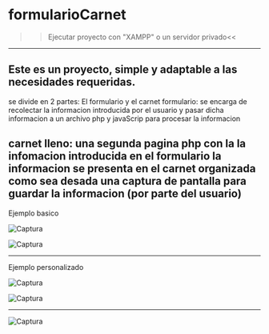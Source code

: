 # formularioCarnet
>>Ejecutar proyecto con "XAMPP" o un servidor privado<<

-------------------------------------------------------------------------------
Este es un proyecto, simple y adaptable a las necesidades requeridas.
-------------------------------------------------------------------------------
se divide en 2 partes: El formulario y el carnet
formulario: se encarga de recolectar la informacion introducida por el usuario
            y pasar dicha informacion a un archivo php y javaScrip para procesar la informacion
     
carnet lleno: una segunda pagina php con la la infomacion introducida en el formulario 
              la informacion se presenta en el carnet organizada como sea desada
              una captura de pantalla para guardar la informacion (por parte del usuario)              
-------------------------------------------------------------------------------
Ejemplo basico

![Captura](https://user-images.githubusercontent.com/96961824/210119866-2fabe0b9-ede5-47f1-b81d-4f8138a1a80a.PNG)


![Captura](https://user-images.githubusercontent.com/96961824/210119934-1dd2973c-571e-47f7-990c-9bd2fc2e30ec.PNG)

-------------------------------------------------------------------------------
Ejemplo personalizado

![Captura](https://user-images.githubusercontent.com/96961824/210119977-ecebe8cf-b80e-457c-874b-ab126135c698.PNG)


![Captura](https://user-images.githubusercontent.com/96961824/210119997-095287e7-4156-4964-b06c-343731060ab8.PNG)

-------------------------------------------------------------------------------

![Captura](https://user-images.githubusercontent.com/96961824/210120105-bbc8ce5f-d1f1-4c4f-bccd-fa6acf4e06ad.PNG)
